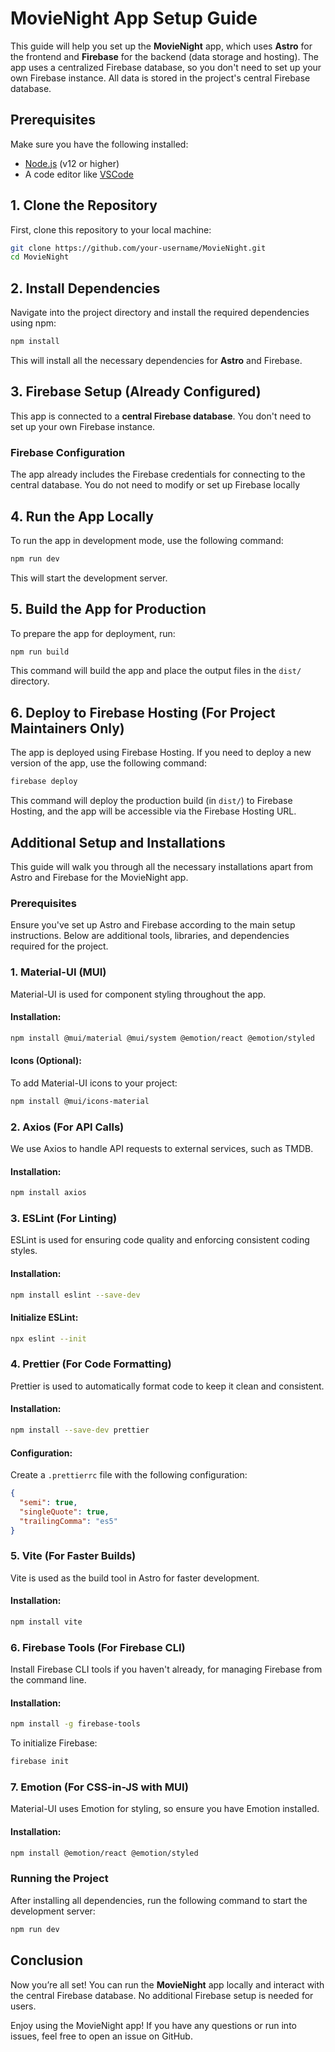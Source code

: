# MovieNight App Setup Guide

This guide will help you set up the **MovieNight** app, which uses **Astro** for the frontend and **Firebase** for the backend (data storage and hosting).
The app uses a centralized Firebase database, so you don't need to set up your own Firebase instance. All data is stored in the project's central Firebase database.

## Prerequisites

Make sure you have the following installed:
- [Node.js](https://nodejs.org/) (v12 or higher)
- A code editor like [VSCode](https://code.visualstudio.com/)

## 1. Clone the Repository

First, clone this repository to your local machine:
```bash
git clone https://github.com/your-username/MovieNight.git
cd MovieNight
```

## 2. Install Dependencies

Navigate into the project directory and install the required dependencies using npm:
```bash
npm install
```

This will install all the necessary dependencies for **Astro** and Firebase.

## 3. Firebase Setup (Already Configured)

This app is connected to a **central Firebase database**. You don't need to set up your own Firebase instance.

### Firebase Configuration

The app already includes the Firebase credentials for connecting to the central database. You do not need to modify or set up Firebase locally

## 4. Run the App Locally

To run the app in development mode, use the following command:
```bash
npm run dev
```

This will start the development server.

## 5. Build the App for Production

To prepare the app for deployment, run:
```bash
npm run build
```

This command will build the app and place the output files in the `dist/` directory.

## 6. Deploy to Firebase Hosting (For Project Maintainers Only)

The app is deployed using Firebase Hosting. If you need to deploy a new version of the app, use the following command:
```bash
firebase deploy
```

This command will deploy the production build (in `dist/`) to Firebase Hosting, and the app will be accessible via the Firebase Hosting URL.



## Additional Setup and Installations

This guide will walk you through all the necessary installations apart from Astro and Firebase for the MovieNight app.

### Prerequisites

Ensure you've set up Astro and Firebase according to the main setup instructions. Below are additional tools, libraries, and dependencies required for the project.

### 1. Material-UI (MUI)

Material-UI is used for component styling throughout the app.

#### Installation:
```bash
npm install @mui/material @mui/system @emotion/react @emotion/styled
```

#### Icons (Optional):
To add Material-UI icons to your project:
```bash
npm install @mui/icons-material
```


### 2. Axios (For API Calls)

We use Axios to handle API requests to external services, such as TMDB.

#### Installation:
```bash
npm install axios
```

### 3. ESLint (For Linting)

ESLint is used for ensuring code quality and enforcing consistent coding styles.

#### Installation:
```bash
npm install eslint --save-dev
```

#### Initialize ESLint:
```bash
npx eslint --init
```

### 4. Prettier (For Code Formatting)

Prettier is used to automatically format code to keep it clean and consistent.

#### Installation:
```bash
npm install --save-dev prettier
```

#### Configuration:
Create a `.prettierrc` file with the following configuration:
```json
{
  "semi": true,
  "singleQuote": true,
  "trailingComma": "es5"
}
```

### 5. Vite (For Faster Builds)

Vite is used as the build tool in Astro for faster development.

#### Installation:
```bash
npm install vite
```

### 6. Firebase Tools (For Firebase CLI)

Install Firebase CLI tools if you haven't already, for managing Firebase from the command line.

#### Installation:
```bash
npm install -g firebase-tools
```

To initialize Firebase:
```bash
firebase init
```

### 7. Emotion (For CSS-in-JS with MUI)

Material-UI uses Emotion for styling, so ensure you have Emotion installed.

#### Installation:
```bash
npm install @emotion/react @emotion/styled
```

### Running the Project

After installing all dependencies, run the following command to start the development server:

```bash
npm run dev
```

## Conclusion

Now you’re all set! You can run the **MovieNight** app locally and interact with the central Firebase database. No additional Firebase setup is needed for users.

Enjoy using the MovieNight app! If you have any questions or run into issues, feel free to open an issue on GitHub.




